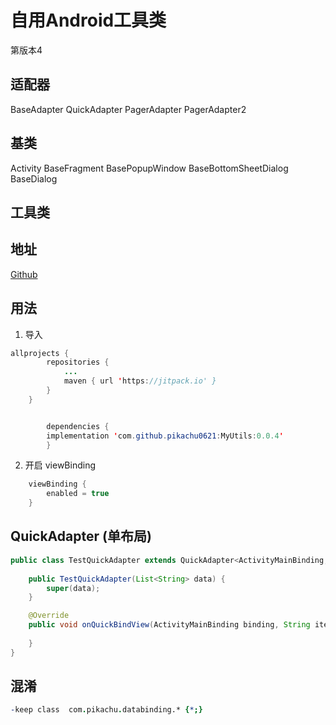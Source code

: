 自用Android工具类
=====
第版本4



适配器
------
BaseAdapter
QuickAdapter
PagerAdapter
PagerAdapter2


基类
------
Activity
BaseFragment
BasePopupWindow
BaseBottomSheetDialog
BaseDialog


工具类
-------



地址
------
[Github](https://github.com/pikachu0621)




用法
-----
1. 导入
```java
allprojects {
		repositories {
			...
			maven { url 'https://jitpack.io' }
		}
	}


        dependencies {
        implementation 'com.github.pikachu0621:MyUtils:0.0.4'
        }

```

2. 开启 viewBinding
```java
    viewBinding {
        enabled = true
    }
```





QuickAdapter  (单布局)
-----
```java
public class TestQuickAdapter extends QuickAdapter<ActivityMainBinding, String> {
    
    public TestQuickAdapter(List<String> data) {
        super(data);
    }

    @Override
    public void onQuickBindView(ActivityMainBinding binding, String itemData, int position, List<String> data) {
        
    }
}
```









混淆
-------
```pro
-keep class  com.pikachu.databinding.* {*;}
```